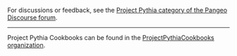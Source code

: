 For discussions or feedback, see the [Project Pythia category of the Pangeo Discourse forum](https://discourse.pangeo.io/c/education/project-pythia/).

---

Project Pythia Cookbooks can be found in the [ProjectPythiaCookbooks organization](https://github.com/ProjectPythiaCookbooks).
